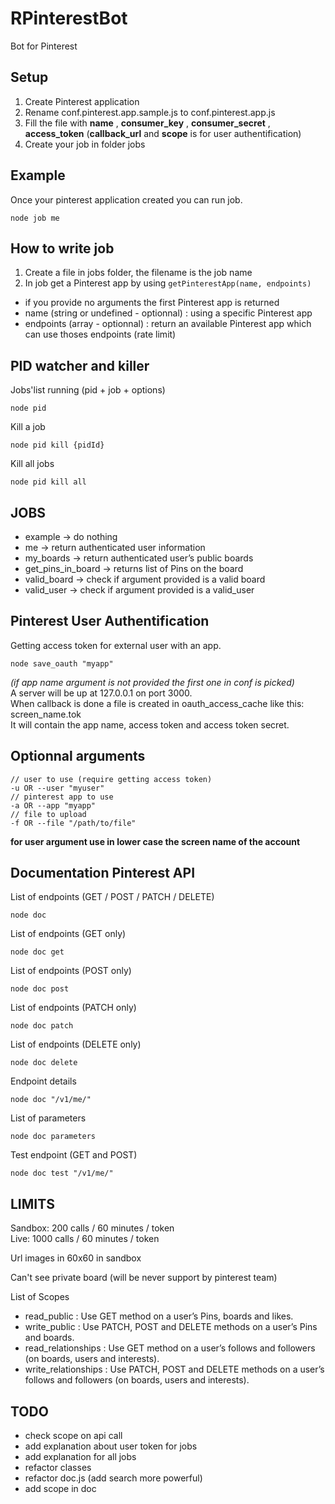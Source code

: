 # RPinterestBot
Bot for Pinterest

## Setup
1. Create Pinterest application
2. Rename conf.pinterest.app.sample.js to conf.pinterest.app.js
3. Fill the file with **name** , **consumer_key** , **consumer_secret** , **access_token** (**callback_url** and **scope** is for user authentification)
4. Create your job in folder jobs

## Example
Once your pinterest application created you can run job.
```
node job me
```

## How to write job
1. Create a file in jobs folder, the filename is the job name
2. In job get a Pinterest app by using ```getPinterestApp(name, endpoints)```
  * if you provide no arguments the first Pinterest app is returned
  * name (string or undefined - optionnal) : using a specific Pinterest app
  * endpoints (array - optionnal) : return an available Pinterest app which can use thoses endpoints (rate limit)

## PID watcher and killer
Jobs'list running (pid + job + options)
```
node pid
```
Kill a job
```
node pid kill {pidId}
```
Kill all jobs
```
node pid kill all
```

## JOBS
* example -> do nothing
* me -> return authenticated user information
* my_boards -> return authenticated user’s public boards
* get_pins_in_board -> returns list of Pins on the board
* valid_board -> check if argument provided is a valid board
* valid_user -> check if argument provided is a valid_user

## Pinterest User Authentification
Getting access token for external user with an app.  
```
node save_oauth "myapp"
```
*(if app name argument is not provided the first one in conf is picked)*  
A server will be up at 127.0.0.1 on port 3000.  
When callback is done a file is created in oauth_access_cache like this: screen_name.tok  
It will contain the app name, access token and access token secret.  

## Optionnal arguments
```
// user to use (require getting access token)
-u OR --user "myuser"
// pinterest app to use
-a OR --app "myapp"
// file to upload
-f OR --file "/path/to/file"
```
**for user argument use in lower case the screen name of the account**  

## Documentation Pinterest API
List of endpoints (GET / POST / PATCH / DELETE)
```
node doc
```
List of endpoints (GET only)
```
node doc get
```
List of endpoints (POST only)
```
node doc post
```
List of endpoints (PATCH only)
```
node doc patch
```
List of endpoints (DELETE only)
```
node doc delete
```
Endpoint details
```
node doc "/v1/me/"
```
List of parameters
```
node doc parameters
```
Test endpoint (GET and POST)
```
node doc test "/v1/me/"
```

## LIMITS
Sandbox: 200 calls / 60 minutes / token  
Live: 1000 calls / 60 minutes / token  

Url images in 60x60 in sandbox  

Can't see private board (will be never support by pinterest team)  

List of Scopes  
* read_public : Use GET method on a user’s Pins, boards and likes.  
* write_public : Use PATCH, POST and DELETE methods on a user’s Pins and boards.  
* read_relationships : Use GET method on a user’s follows and followers (on boards, users and interests).  
* write_relationships : Use PATCH, POST and DELETE methods on a user’s follows and followers (on boards, users and interests).  

## TODO
* check scope on api call
* add explanation about user token for jobs
* add explanation for all jobs
* refactor classes
* refactor doc.js (add search more powerful)
* add scope in doc